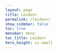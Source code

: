```yaml
---
layout: page
title: Leiden+
permalink: /leiden+/
show_sidebar: false
toc: true
menubar: menu
toc_title: Leiden+
hero_height: is-small
---
```

